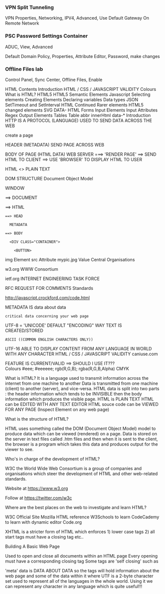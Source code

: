 ### VPN Split Tunneling

VPN Properties, Networking, IPV4, Advanced, Use Default Gateway On Remote Network

### PSC Password Settings Container

ADUC, View, Advanced

Default Domain Policy, Properties, Attribute Editor, Password, make changes

### Offline Files lab

Control Panel, Sync Center, Offline Files, Enable



HTML
Contents
Introduction
HTML / CSS / JAVASCRIPT VALIDITY
Colours
What is HTML?
HTML5
HTML5 Semantic Elements
Javascript
Selecting elements
Creating Elements
Declaring variables
Data types
JSON
SetTimeout and SetInterval
HTML Continued
Rarer elements
HTML5 changed elements
SVG
DATA-
HTML Forms
Input Elements
Input Attributes
Regex
Output Elements
Tables
Table
abbr
innerHtml
data-*
Introduction
HTTP IS A PROTOCOL (LANGUAGE) USED TO SEND DATA ACROSS THE WEB

create a page

HEADER (METADATA)   SEND PAGE ACROSS WEB

BODY OF PAGE (HTML DATA)
WEB SERVER ===> 'RENDER PAGE' ==> SEND HTML TO CLIENT ==> USE 'BROWSER' TO DISPLAY HTML TO USER

HTML
<> PLAIN TEXT

DOM STRUCTURE Document Object Model

WINDOW

==> DOCUMENT

  ==> HTML

    ==> HEAD

      METADATA

    ==> BODY

      <DIV CLASS="CONTAINER">

        <BUTTON>


img   Element
src   Attribute
mypic.jpg Value
Central Organisations

w3.org WWW Consortium

ietf.org INTERNET ENGINEERING TASK FORCE

  RFC REQUEST FOR COMMENTS
Standards

http://javascript.crockford.com/code.html

  METADATA IS data about data

    critical data concerning your web page

  <meta charset="utf-8">
      <meta http-equiv="X-UA-Compatible" content="IE=edge">
      <meta name="viewport" content="width=device-width, initial-scale=1">        

  UTF-8  =   'UNICODE'  DEFAULT "ENCODING"  WAY TEXT IS CREATED/STORED

    ASCII ((COMMON ENGLISH CHARACTERS ONLY))

  UTF-16    ABLE TO DISPLAY CONTENT FROM ANY LANGUAGE IN WORLD
      WITH ANY CHARACTER 
HTML / CSS / JAVASCRIPT VALIDITY
caniuse.com

FEATURE IS CURRENT/VALID ==> SHOULD I USE IT???    
Colours
#eee; #eeeeee; rgb(R,G,B); rgba(R,G,B,Alpha) CMYK

What is HTML?
It is a language used to transmit information across the internet from one machine to another Data is transmitted from one machine (client) to another (server), and vice-versa. HTML data is split into two parts : the header information which tends to be INVISIBLE then the body information which produces the visible page. HTML is PLAIN TEXT HTML can be EDITED WITH ANY TEXT EDITOR HTML souce code can be VIEWED FOR ANY PAGE (Inspect Element on any web page)

What is the structure of HTML?

HTML uses something called the DOM (Document Object Model) model to produce data which can be viewed (rendered) on a page. Data is stored on the server in text files called .htm files and then when it is sent to the client, the browser is a program which takes this data and produces output for the viewer to see.

Who's in charge of the development of HTML?

W3C the World Wide Web Consortium is a group of companies and organisations which steer the development of HTML and other web-related standards.

Website at https://www.w3.org

Follow at https://twitter.com/w3c

Where are the best places on the web to investigate and learn HTML?

W3C Official Site Mozilla HTML reference W3Schools to learn CodeCademy to learn with dynamic editor Code.org

XHTML is a stricter form of HTML which enforces 1) lower case tags 2) all start tags must have a closing tag etc..

Building A Basic Web Page

Used to open and close all documents within an HTML page Every opening must have a corresponding closing tag Some tags are 'self closing' such as

'meta' data is DATA ABOUT DATA so the tags will hold information about the web page and some of the data within it where UTF is a 2-byte character set used to represent all of the languages in the whole world. Using it we can represent any character in any language which is quite useful!!!

<title> Goes within Note that "title" is an attribute that can be used to generate hover text also eg Hover Over Me produces Hover Over Me Defines visible part of document
HTML tags See Entire List Of HTML tags At These Locations

Learning Material http://www.w3schools.com/tags/ Official Reference https://developer.mozilla.org/en-US/docs/Web/HTML/Element W3C Official Reference http://w3c.github.io/html-reference/elements.html#elements CanIUse.Com

Use to see if a particular feature is supported by a particular browser Rendering engines : be aware different browsers 'render' or display data using different mechanisms called 'rendering engines'.
https://en.wikipedia.org/wiki/Comparison_of_layout_engines_(HTML) Discussion : Blink is a newer engine run by Google, Opera and Samsung https://en.wikipedia.org/wiki/Blink_(web_engine)

contains
...to
tags
What is the DOM Model? Document Object Model

It is a clear hierarchy of every object laid out correctly and finding its place on the page, so we can locate every item uniquely using a simple hierarchy system. WINDOW ==> DOCUMENT ==> HTML ==> BODY ==> ELEMENT ==> ATTRIBUTE ==> VALUE

HTML5
HTML5 Structure Elements

Nav Header Section Article Aside Footer

HTML5 Semantic Elements
These elements may not actually DO ANYTHING but they convey MEANING to the BROWSER PROGRAM and possibly to the END USER also. A good example will be

or which don't actually do anything but can be used to clearly mark where the page header and footer go.
List Of HTML5 Semantic Elements Below:

Defines an article Defines content aside from the page content
Details
Defines additional details that the user can view or hide Defines a caption for a element Specifies self-contained content, like illustrations, diagrams, photos, code listings, etc. Defines a footer for a document or section Specifies a header for a document or section Specifies the main content of a document Defines marked/highlighted text Defines navigation links
Defines a section in a document
Defines a visible heading for a
Details
Designing An App
Use paper!

Figma https://www.figma.com can be used to visually design an app

Imaging And Graphics
Image editing to PNG https://pixlr.com/x/

Stock photos at https://www.pexels.com/


Functional Programming
Functional languages
 Haskell,  
 ML 
 OCaml
 Scala
 F#

What is functional programming? 

Allows you to write     
    Compressed code 
    Predictable code 
    Easier to test 
    
It
    Combines Pure Functions   
    Uses a declarative approach rather than an imperative approach 
    Declarative 
    Imperative 
    
It Avoids 
    Shared state 
    Mutable (changeable) data 
       
Functional programming key terms 
        
    Pure functions
    
        are Deterministic (output is predictable given the same input) 
    
        Have no side effects 
    
    Function composition 
    
        combine two functions 
    
        Avoid shared state 
    
        shared state force knowing the full history of a variable 
    
    Immutability 
    
        Cannot change the object to which you are bound 
    
        But can still change the properties of the object 
    
        Side effects are interactions which affect other areas and do not just stay within the confines of the function 
    
    Imperative 
    
        Answers 'how to do' this problem with workflow control 
    
    Declarative 
    
        Looks at 'what to do' with data flow 
    
        Disadvantage of functional programming 
    
        No purely functional 'weak hash map'   
Functional Programming
Functional languages
 Haskell,  
 ML 
 OCaml
 Scala
 F#

What is functional programming? 

Allows you to write     
    Compressed code 
    Predictable code 
    Easier to test 
    
It
    Combines Pure Functions   
    Uses a declarative approach rather than an imperative approach 
    Declarative 
    Imperative 
    
It Avoids 
    Shared state 
    Mutable (changeable) data 
       
Functional programming key terms 
        
    Pure functions
    
        are Deterministic (output is predictable given the same input) 
    
        Have no side effects 
    
    Function composition 
    
        combine two functions 
    
        Avoid shared state 
    
        shared state force knowing the full history of a variable 
    
    Immutability 
    
        Cannot change the object to which you are bound 
    
        But can still change the properties of the object 
    
        Side effects are interactions which affect other areas and do not just stay within the confines of the function 
    
    Imperative 
    
        Answers 'how to do' this problem with workflow control 
    
    Declarative 
    
        Looks at 'what to do' with data flow 
    
        Disadvantage of functional programming 
    
        No purely functional 'weak hash map'  
code
contents
code
contents
Kotlin
Kotlin
Kotlin
History

2016 first stable release from JetBrains, building since 2011
Key Features

Created by JetBrains

Compiles to Java and Javascript

Google moving to Kotlin which developers like also

Prevents NPE Null Pointer Exception errors

val b = "Kotlin"
if (b != null && b.length > 0) {
    print("String of length ${b.length}")
} else {
    print("Empty string")
}

or use

val a = "Kotlin"
val b: String? = null
println(b?.length)
println(a?.length)
Terms

Flux is a stream which can emit n items

Flux<String> just = Flux.just("first", "second", "third");
List<String> elements = new ArrayList<>();
Flux.just(“first”, “second”,”third”).log().subscribe(elements::add);

// full code
Flux.just("first", "second", "third")
    .log()
    .subscribe(new Subscriber<String>() {
        private Subscription sub;
        int next;
        @Override
        public void onNext(String str) {
            elements.add(str);
            next++;
            if (next % 2 == 0) {
                sub.request(2);
            }
        }
        @Override
        public void onSubscribe(Subscription sub) {
            this.sub = sub;
            sub.request(2);
        }

        
        @Override public void onError(final Throwable throwable) {

        }

        @Override public void onComplete() {

        }

    });
Mono is a stream which can emit one item

Mono<String> just = Mono.just("OnlyOneElement");
Kotlin Flows = Rx = Reactive Extensions = Reactive Streams have callback onNext, onCompleted and onError#

Use this to delay the flow of data
fun <T> Flow<T>.delayASecond() = flow {
    collect { value -> // collect from the original flow
        delay(1000)    // delay 1 second
        emit(value)    // emit value to the resulting flow
    }
}
companion object - used for static elements

class MyClass{
	companion object{
		var hi = "hello"
	}
  
}
Reference

Kotlin Language Reference https://kotlinlang.org/docs/reference/basic-syntax.html
Whole language in one PDF https://kotlinlang.org/docs/kotlin-docs.pdf
Basics

Keywords

Kotlin keywords List
as	break	class	continue	do	else
false	for	fun	if	in	interface
is	null	object	package	return	super
this	throw	true	try	typealias	typeof
val	var	when	while
https://www.youtube.com/watch?v=SXLmr4Qp4OM&ab_channel=Devslopes

val immutable (final)

var mutable

print println

input data val scanner = Scanner(System.in)

// input string
import java.util.Scanner

fun main(args: Array<String>) {
    val scanner = Scanner(System.`in`)
    
    val list = listOf<String>()
    
    while(true){
        val stringInput = scanner.nextLine()
        val valuesList = stringInput.split(" ").map{ item -> item.trim() }
        valuesList.forEach { item -> println(item) }
    }
}

// input double
import java.util.*

fun main(args: Array<String>) {
    val scanner = Scanner(System.`in`)
    var inputDouble = scanner.nextDouble()
    int inputInteger = (int) inputDouble
    return inputInteger
}

toInt

fun main() {
    val number: String = "100"
    var output = number.toInt()
    println(output)
}
double to integer

import java.util.*

fun main(args: Array<String>) {
    val scanner = Scanner(System.`in`)
    var inputDouble = scanner.nextDouble()
    int inputInteger = (int) inputDouble
    return inputInteger
}
increment++

Math.pow

import java.util.Scanner

fun main(args: Array<String>) {
    val scanner = Scanner(System.`in`)
    var inputDouble = scanner.nextDouble()
    var output = Math.pow(inputDouble,3.0) + Math.pow(inputDouble,2.0 + inputDouble + 1.0
}
Bits

println(Integer.SIZE)  // 32
Max values

fun main(args: Array<String>) {
   println(Integer.MIN_VALUE)
   println(Integer.MAX_VALUE)

    val byteMax: Byte = Byte.MAX_VALUE
    println(byteMax)
    val shortMax: Short = Short.MAX_VALUE
    println(shortMax)
    val intMax = Integer.MAX_VALUE
    println(intMax)
    val longMax: Long = Long.MAX_VALUE
    println(longMax)
}
And &&

b1 && !b2

b1 xor b2

b1 || b2
Or ||

Xor xor

dates

package bot
import java.time.LocalDateTime

fun main() {
    var botName = "Phil"
    var birthYear = (LocalDateTime.now()).getFullYear()
    println("Hello! My name is $botName")
    println("I was created in $birthYear") 
}
lambda

lambda regular
fun(a: Int, b: Int): Int { return ab } same as {a:Int, b: Int → ab }
lambda no body

fun (): Int { return -1 } same as { a * b }
flow control

for

fun main() {
    for(i in 0..9){
        println(i)
    }
}

import java.util.Scanner

fun main(args: Array<String>) {
    val scanner = Scanner(System.`in`)
    
    val list = listOf<String>()
    
    for(i in 0..1){
        val stringInput = scanner.nextLine()
        val valuesList = stringInput.split(" ").map{ item -> item.trim() }
        valuesList.forEach { item -> println(item) }
    }
}
collections

list

import java.util.Scanner

fun main(args: Array<String>) {
    val scanner = Scanner(System.`in`)
    
    // this one is not used
    val list = listOf<String>()
    
    // create a list from user input and print all items in string given
    for(i in 0..1){
        val stringInput = scanner.nextLine()
        val valuesList = stringInput.split(" ").map{ item -> item.trim() }
        valuesList.forEach { item -> println(item) }
    }
}
Spring Boot With Kotlin

Create a simple API
https://www.youtube.com/watch?v=229gPlcc5d8&ab_channel=IntelliJIDEAbyJetBrains

New Project and run
Stop Netty web server with Control-F2
package co.uk.philanderson

import org.springframework.boot.autoconfigure.SpringBootApplication
import org.springframework.web.bind.annotation.RestController
import org.springframework.boot.runApplication
import org.springframework.http.MediaType
import org.springframework.web.bind.annotation.GetMapping
import org.springframework.web.bind.annotation.PathVariable
import reactor.core.publisher.Flux
import java.awt.PageAttributes
import java.time.Duration
import java.time.LocalDateTime
import java.util.concurrent.ThreadLocalRandom

@SpringBootApplication
class StockServiceApplication

fun main(args: Array<String>) {
	runApplication<StockServiceApplication>(*args)
}

@RestController
class RestController{
	@GetMapping(value=["/stocks/{symbol}"],produces= [MediaType.TEXT_EVENT_STREAM_VALUE])
	fun prices(@PathVariable symbol: String): Flux<StockPrice> {
		return Flux.interval(Duration.ofSeconds(1))
				.map{StockPrice(symbol,randomStockPrice(), LocalDateTime.now())}
	}
	private fun randomStockPrice():Double{
		return ThreadLocalRandom.current().nextDouble(100.0);
	}
}
data class StockPrice (val symbol: String, val price:Double, val time: LocalDateTime)


random facts and terms
contents
random facts and terms
contents
history
kings
bookmarks
artwork
AI artwork
documentation
images
programming
Commercial bookmarks
video
freelancers
history
kings
george v henry viii charles ann elizabeth i elizabeth ii

bookmarks
artwork
Poser - people modelling software - https://www.posersoftware.com/

AI artwork
Lensa App https://apps.apple.com/us/app/lensa-ai-photo-video-editor/id1436732536

documentation
Add great images of your source code https://carbon.now.sh

images
Image editing to PNG https://pixlr.com/x/ Stock photos at https://www.pexels.com/

programming
User Generator https://randomuser.me/ Postman https://www.postman.com/postman/workspace/postman-student-program/overview Good Error Messages https://wix-ux.com/when-life-gives-you-lemons-write-better-error-messages-46c5223e1a2f Cheat Sheets http://cht.sh/ls

Commercial bookmarks
Salesforce Buys Slack https://accelerationeconomy.com/cloud/10-reasons-why-salesforce-buying-slack-is-the-deal-of-the-decade/ Top 10 Cloud Providers 1. MS 2. AWS 3. Google 4. Salesforce 5 Oracle 6 SAP 10 IBM https://accelerationeconomy.com/cloud-wars-top-10/

video
Scenegraph documentation https://devtools.web.roku.com/schema/RokuSceneGraph.xsd Streaming Media https://www.streamingmedia.com Streaming Media Global https://www.streamingmediaglobal.com/ 24i streaming https://www.24i.com/ Broadcast Digital Awards https://www.broadcastdigitalawards.co.uk Cable And Satellite https://www.cabsat.com Streaming TV Show https://www.streamtvshow.com Rapid TV News https://www.rapidtvnews.com Advanced Television https://advanced-television.com

freelancers
Fiverr https://www.fiverr.com Upwork https://www.upwork.com Mechanical Turk - Repetitive Tasks https://www.mturk.com


bash
contents
bash
contents
introduction
common commands
ls
top
alias
clear terminal
BASH Executable script
Functions And Aliases
Hidden Files and Folders on MAC
GitHub Push/Pull
mkcd() to mkdir and cd in one operation
Alias
Functions
Passing parameters to a function
GitHub Function
GitHub tagging
man Manual
ls
find
Open Finder with open .
BASH commands
cat
head
tail
sort
nl number lines
wc word count
sleep 5 (terminal sleeps for 5 secs)
Output
Bash Open Browser
Nano and VI
VI
Nano
Scheduling a script
Environment Variables : printenv / env
Environment Variables: setting
ps Process Status
introduction
bash stands for bourne-again shell and is just one of the shells available on a mac computer but has become the default to use for nearly everyone, apart from the [z-shell (zsh)](zsh.md) which has also become very popular

common commands
ls
# names
ls -1 
# recursive
ls -R     
# permissions
ls -l
top
# show top processes
top
alias
add to ~/.bash_profile

# open .bash_profile for editing
nano .bash_profile
# or
vi .bash_profile
# add the alias
alias gohome=cd /Users/Shared/
clear terminal
clear && printf '\e[3J'
BASH Executable script
myScript.sh
Set the permissions to execute
# change permissions for just me
chmod u+x myScript.sh
# change permissions to read write execute for me
chmod +rwx myFolder
# change permissions for everyone for all files (dangerous!)
chmod a+rwx *
Put in a folder in the PATH or add your folder to the path
An example of a folder which is already in the PATH is :

/usr/local/bin
You should then be able to call your script with
myScript.sh
Functions And Aliases
In the above example we have put the script which is in the /usr/local/bin folder which is already in the path, so no hassle. If we want to use a different path we can do the following

cd ~
touch .aliases.sh
and in the file put

alias myip='curl ip.appspot.com'

function mkcd() {
    mkdir -p "$@" && cd "$@"
}

function gitpush(){
  git add . &&
  git commit -m "$@" &&
  git push
}
Next edit the file ~ /.bash_profile

alias chrome="open -a 'Google Chrome'"
export PATH="/Applications/Google Chrome.app/Contents/MacOS:$PATH"
source "/Users/tech-a21/.aliases.sh"  # General aliases and functions defined by me
Now opening a new terminal should contain these new scripts

Hidden Files and Folders on MAC
# show hidden files and folder
defaults write com.apple.finder AppleShowAllFiles -bool TRUE && killall Finder
GitHub Push/Pull
#!/bin/bash
echo
echo 2019-04-c-sharp-labs
cd /Users/Shared/2019-04-c-sharp-labs
git pull
git status
mkcd() to mkdir and cd in one operation
# Put this code in your ~/.bashrc
mkcd () {
  mkdir "$1"
  cd "$1"
}
Alias
Substitute commmand to perform a more complex action

alias philZ Shell
Functions
Set up a function which can receive one or more input parameters $1, $2 etc

function mkcd(){
    mkdir "$1" &&
    cd "$1"
}
Passing parameters to a function
Call this with mkcd test

# Put this code in your ~/.bashrc
mkcd () {
  mkdir "$1"
  cd "$1"
}
GitHub Function
function gitpush(){
    git add . &&
    git commit -m "$1" &&
    git push
}
GitHub tagging
GitHub tagging can allow you to commit a project at a certain state in time, and then preserve that state with definite tags in order to be able to recover the project again if needed.

This also works with GitHub releases.

function gitTag(){
    git tag -a "$1" -m "$2" &&
    git push origin --tags
}
man Manual
man rm shows manual for rm command

q will quit from the man pages cleanly and come back to the terminal window

ls
ls -a shows hidden files as well

find
# bashrc is your name that you want to locate 
# / means find from the root downwards

sudo find / -name \\*bashrc\\*  

Open Finder with open .
# open current terminal window folder in Finder
open .
BASH commands
cat
show a file's contents

head
shows the first n lines of a file

tail
shows the last n lines of a file

sort
sorts the lines of a file alphabetically

nl number lines
wc word count
sleep 5 (terminal sleeps for 5 secs)
Output
stdin 0

stdout 1

stderr 2
Bash Open Browser
Bash Scripting To Open Google Chrome

open -a "Google Chrome" index.html
I found this way more beautiful:

Edit ~/.bash_profile file and add the following line alias chrome="open -a 'Google Chrome'"
Save and close the file.
Either run source ~/.bash_profile or open a new window in Terminal.
You can now open the file, file.html, by running: chrome file.html on the command line.
Nano and VI
VI
# edit with 'vi'
vi myfile.txt

`i` will invoke INSERT mode whereby text can be added to the screen

When finished, press escape and then press 

 `:wq` to close and save changes
 `:q`  to close without saving changes
Nano
# type 'nano' and then the file name
nano myfile

:return  next line
:space   next page
:q       quit
:w       previous page
:h       help
Scheduling a script
# add a crontab job
$ sudo crontab -e

# Add the following line:
1 2 3 4 5 /path/to/script

# where
1: Minutes (0-59)
2: Hours (0-23)
3: Days (1-31)
4: Month (1-12)
5: Day of the week(1-7)
/path/to/script - your own shell script
In your case it would be:

# eg
55 23 * * * /path/to/yourShellScript

// summary
sudo crontab -e
Press i . (enter into 'insert') mode
On the top (first) line type
45 16 * * * /Users/Shared/...path/to/script.sh .    ((time is 16:45 daily))
Press Escape
Type :wq . to quit and save changes 
OR
Type Shift Z Z to exit saving changes
Environment Variables : printenv / env
# View environment variables
printenv
# or
env

# view one environment variable only
printenv PATH
# or
echo $PATH
Environment Variables: setting
edit .bash_profile file. 

export VariableName=Varible

To create an environmental variable which can be used in a GUI app in terminal type:

launchctl setenv VariableName Variable
ps Process Status
Note that Linux has no such thing as an exe file and any file can be an executable in Linux. Whether or not a file can run as an executable depends on the permission levels given to the file (read-write-execute) ie must have execute permissions granted

# ps stands for `process status` ie list the status of processes
# list terminal processes
ps 
# list all processes
ps aux
# or
ps -A
# or1
top
|
